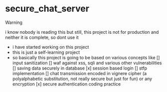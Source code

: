 # secure_chat_server
> [!WARNING]  
> i know nobody is reading this but still, this project is not for production and neither it is complete, so dont use it
+ i have started working on this project
+ this is just a self-learning project
+ so basically this project is going to be based on various concepts like 
[] input sanitization
[] waf against xss, sqli and various other vulnerabilities
[] saving data securely in database
[x] session based login
[] stfp implementation
[] chat transmission encoded in vignere cipher (a polyalphabetic substitution, not really secure but just for fun) or any encryption
[x] secure authentication coding practice
